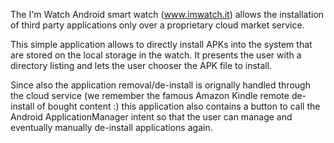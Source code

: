 The I'm Watch Android smart watch (www.imwatch.it) allows the installation of third party applications only over a proprietary cloud market service.

This simple application allows to directly install APKs into the system that are stored on the local storage in the watch. It presents the user with a directory listing and lets the user chooser the APK file to install.

Since also the application removal/de-install is orignally handled through the cloud service (we remember the famous Amazon Kindle remote de-install of bought content :) this application also contains a button to call the Android ApplicationManager intent so that the user can manage and eventually manually de-install applications again.